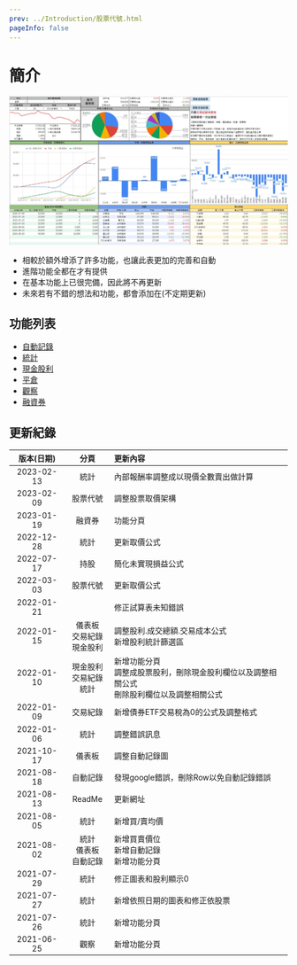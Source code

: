 ```yaml
---
prev: ../Introduction/股票代號.html
pageInfo: false
---
```


# 簡介
 ![](../../.vuepress/public/images/台股收費版-儀表板.jpg)
 - 相較於<Badge text="台股免費版" vertical="middle"/>額外增添了許多功能，也讓此表更加的完善和自動
 - 進階功能全都在<Badge type="warning" text="台股收費版" vertical="middle"/>才有提供
 - <Badge text="台股免費版" vertical="middle"/>在基本功能上已很完備，因此<Badge text="台股免費版" vertical="middle"/>將不再更新
 - 未來若有不錯的想法和功能，都會添加在<Badge type="warning" text="台股收費版" vertical="middle"/>(不定期更新)

## 功能列表

 - [自動記錄](./進階功能.md#自動記錄)
 - [統計](./進階功能.md#統計)
 - [現金股利](./進階功能.md#現金股利)
 - [平倉](./進階功能.md#平倉)
 - [觀察](./進階功能.md#觀察)
 - [融資券](./進階功能.md#融資券)

## 更新紀錄

|   版本(日期)   |         分頁          | 更新內容 |
|:----------:|:-------------------:|:---------|
| 2023-02-13 |         統計          | 內部報酬率調整成以現價全數賣出做計算|
| 2023-02-09 |        股票代號         | 調整股票取價架構|
| 2023-01-19 |         融資券         | 功能分頁|
| 2022-12-28 |         統計          | 更新取價公式|
| 2022-07-17 |         持股          | 簡化未實現損益公式|
| 2022-03-03 |        股票代號         | 更新取價公式|
| 2022-01-21 |                     | 修正試算表未知錯誤|
| 2022-01-15 | 儀表板<br>交易紀錄<br>現金股利 | 調整股利.成交總額.交易成本公式<br>新增股利統計篩選區|
| 2022-01-10 | 現金股利<br>交易紀錄<br>統計 | 新增功能分頁<br>調整成股票股利，刪除現金股利欄位以及調整相關公式<br>刪除股利欄位以及調整相關公式|
| 2022-01-09 |        交易紀錄         | 新增債券ETF交易稅為0的公式及調整格式|
| 2022-01-06 |         統計          | 調整錯誤訊息|
| 2021-10-17 |         儀表板         | 調整自動記錄圖|
| 2021-08-18 |        自動記錄         | 發現google錯誤，刪除Row以免自動記錄錯誤|
| 2021-08-13 |       ReadMe　       | 更新網址|
| 2021-08-05 |         統計          | 新增買/賣均價|
| 2021-08-02 |  統計<br>儀表板<br>自動記錄 | 新增買賣價位<br>新增自動記錄<br>新增功能分頁|
| 2021-07-29 |         統計          | 修正圖表和股利顯示0|
| 2021-07-27 |         統計          | 新增依照日期的圖表和修正依股票|
| 2021-07-26 |         統計          | 新增功能分頁|
| 2021-06-25 |         觀察          | 新增功能分頁|
